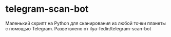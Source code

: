 # telegram-scan-bot
Маленький скрипт на Python для сканирования из любой точки планеты с помощью Telegram.
Разветвлено от ilya-fedin/telegram-scan-bot
